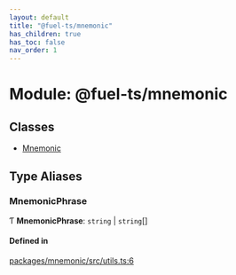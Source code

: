 ```yaml
---
layout: default
title: "@fuel-ts/mnemonic"
has_children: true
has_toc: false
nav_order: 1
---
```


# Module: @fuel-ts/mnemonic

## Classes

- [Mnemonic](classes/Mnemonic.md)

## Type Aliases

### MnemonicPhrase

Ƭ **MnemonicPhrase**: `string` \| `string`[]

#### Defined in

[packages/mnemonic/src/utils.ts:6](https://github.com/FuelLabs/fuels-ts/blob/master/packages/mnemonic/src/utils.ts#L6)
